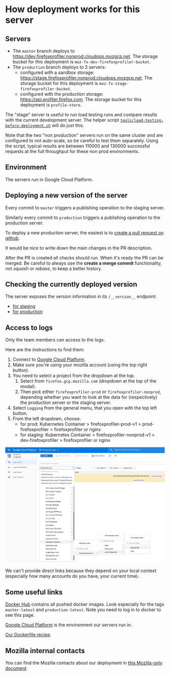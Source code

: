 # How deployment works for this server

## Servers

* The `master` branch deploys to https://dev.firefoxprofiler.nonprod.cloudops.mozgcp.net. The storage bucket for this deployment is `moz-fx-dev-firefoxprofiler-bucket`.
* The `production` branch deploys to 2 servers:
  * configured with a sandbox storage: https://stage.firefoxprofiler.nonprod.cloudops.mozgcp.net. The storage bucket for this deployment is `moz-fx-stage-firefoxprofiler-bucket`.
  * configured with the production storage: https://api.profiler.firefox.com.  The storage bucket for this deployment is `profile-store`.

The "stage" server is useful to run load testing runs and compare results with
the current development server. The helper script
[`tools/load-testing-before-deployment.sh`](../tools/load-testing-before-deployment.sh) will do just this.

Note that the two "non production" servers run on the same cluster and are
configured to not auto-scale, so be careful to test them separately. Using the
script, typical results are between 110000 and 130000 successful requests at the
full throughput for these non prod environments.

## Environment

The servers run in Google Cloud Platform.

## Deploying a new version of the server

Every commit to `master` triggers a publishing operation to the staging server.

Similarly every commit to `production` triggers a publishing operation to the
production server.

To deploy a new production server, the easiest is to [create a pull request on
github](https://github.com/firefox-devtools/profiler-server/compare/production...master?expand=1).

It would be nice to write down the main changes in the PR description.

After the PR is created all checks should run. When it's ready the PR can be
merged. Be careful to always use the **create a merge commit** functionality,
not *squash* or *rebase*, to keep a better history.

## Checking the currently deployed version

The server exposes the version information in its `/__version__` endpoint:
* [for staging](https://dev.firefoxprofiler.nonprod.cloudops.mozgcp.net/__version__)
* [for production](https://api.profiler.firefox.com/__version__)

## Access to logs

Only the team members can access to the logs.

Here are the instructions to find them:
1. Connect to [Google Cloud Platform](https://console.cloud.google.com/).
2. Make sure you're using your mozilla account (using the top right button).
3. You need to select a project from the dropdown at the top.
   1. Select from `firefox.gcp.mozilla.com` (dropdown at the top of the modal).
   2. Then pick either `firefoxprofiler-prod` or `firefoxprofiler-nonprod`,
      depending whether you want to look at the data for (respectively) the
      production server or the staging server.
4. Select `Logging` from the general menu, that you open with the top left
   button.
5. From the left dropdown, choose:
   * for prod: Kubernetes Container > firefoxprofiler-prod-v1 > prod-firefoxprofiler > firefoxprofiler or nginx
   * for staging: Kubernetes Container > firefoxprofiler-nonprod-v1 > dev-firefoxprofiler > firefoxprofiler or nginx

![Screenshot of how to find the logs in GCP](./images/finding-logs-in-gcp.png)

We can't provide direct links because they depend on your local context
(especially how many accounts do you have, your current time).

## Some useful links

[Docker Hub](https://hub.docker.com/repository/docker/mozilla/profiler-server/)
contains all pushed docker images. Look especially for the tags `master-latest`
and `production-latest`. Note you need to log in to docker to see this page.

[Google Cloud Platform](https://console.cloud.google.com/) is the environment
our servers run in.

[Our Dockerfile recipe](https://github.com/firefox-devtools/profiler-server/blob/master/Dockerfile).

## Mozilla internal contacts

You can find the Mozilla contacts about our deployment in [this Mozilla-only
document](https://docs.google.com/document/d/16YRafdIbk4aFgu4EZjMEjX4F6jIcUJQsazW9AORNvfY/edit).
